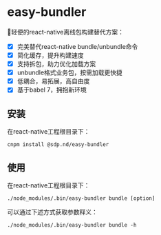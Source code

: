 # easy-bundler

🍔轻便的react-native离线包构建替代方案：

- [x] 完美替代react-native bundle/unbundle命令
- [x] 简化缓存，提升构建速度
- [x] 支持拆包，助力优化加载方案
- [x] unbundle格式业务包，按需加载更快捷
- [x] 低耦合，易拓展，高自由度
- [x] 基于babel 7，拥抱新环境

## 安装

在react-native工程根目录下：

```shell
cnpm install @sdp.nd/easy-bundler
```

## 使用

在react-native工程根目录下：

```shell
./node_modules/.bin/easy-bundler bundle [option]
```

可以通过下述方式获取参数释义：

```shell
./node_modules/.bin/easy-bundler bundle -h
```
